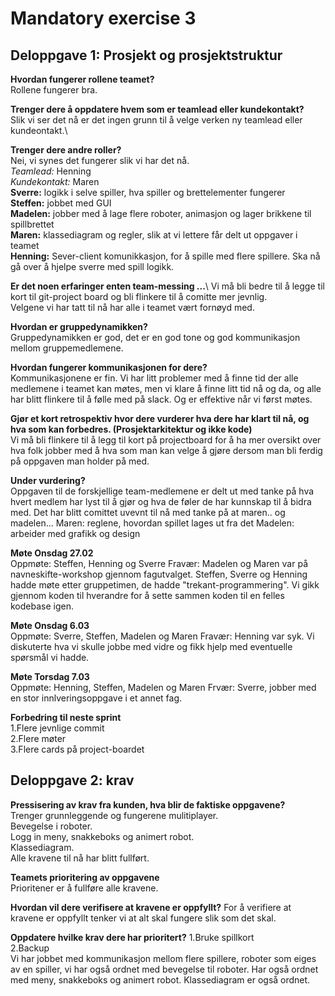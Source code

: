 # Mandatory exercise 3
## Deloppgave 1: Prosjekt og prosjektstruktur 

**Hvordan fungerer rollene teamet?**\
Rollene fungerer bra. 

**Trenger dere å oppdatere hvem som er teamlead eller kundekontakt?**\
Slik vi ser det nå er det ingen grunn til å velge verken ny teamlead eller kundeontakt.\

**Trenger dere andre roller?**\
Nei, vi synes det fungerer slik vi har det nå.\
*Teamlead:* Henning\
*Kundekontakt:* Maren\
**Sverre:** logikk i selve spiller, hva spiller og brettelementer fungerer\
**Steffen:** jobbet med GUI\
**Madelen:** jobber med å lage flere roboter, animasjon og lager brikkene til spillbrettet\
**Maren:** klassediagram og regler, slik at vi lettere får delt ut oppgaver i teamet\
**Henning:** Sever-client komunikkasjon, for å spille med flere spillere. Ska nå gå over å hjelpe sverre med spill logikk.

**Er det noen erfaringer enten team-messing ...**\ 
Vi må bli bedre til å legge til kort til git-project board og bli flinkere til å comitte mer jevnlig.\
Velgene vi har tatt til nå har alle i teamet vært fornøyd med.

**Hvordan er gruppedynamikken?**\
Gruppedynamikken er god, det er en god tone og god kommunikasjon mellom gruppemedlemene.

**Hvordan fungerer kommunikasjonen for dere?**\
Kommunikasjonene er fin. Vi har litt problemer med å finne tid der alle medlemene i teamet kan møtes, men vi klare å finne litt tid nå og da, og alle har blitt flinkere til å følle med på slack. Og er effektive når vi først møtes. 

**Gjør et kort retrospektiv hvor dere vurderer hva dere har klart til nå, og hva som kan forbedres. (Prosjektarkitektur og ikke kode)**\
Vi må bli flinkere til å legg til kort på projectboard for å ha mer oversikt over hva folk jobber med å hva som man kan velge å gjøre dersom man bli ferdig på oppgaven man holder på med. 

**Under vurdering?**\
Oppgaven til de forskjellige team-medlemene er delt ut med tanke på hva hvert medlem har lyst til å gjør og hva de føler de har kunnskap til å bidra med. Det har blitt comittet uvevnt til nå med tanke på at maren.. og madelen... 
Maren: reglene, hovordan spillet lages ut fra det
Madelen: arbeider med grafikk og design 

**Møte Onsdag 27.02**\
Oppmøte: Steffen, Henning og Sverre
Fravær: Madelen og Maren var på navneskifte-workshop gjennom fagutvalget.
Steffen, Sverre og Henning hadde møte etter gruppetimen, de hadde "trekant-programmering". Vi gikk gjennom koden til hverandre for å sette sammen koden til en felles kodebase igen. 

**Møte Onsdag 6.03**\
Oppmøte: Sverre, Steffen, Madelen og Maren
Fravær: Henning var syk.
Vi diskuterte hva vi skulle jobbe med vidre og fikk hjelp med eventuelle spørsmål vi hadde. 

**Møte Torsdag 7.03**\
Oppmøte: Henning, Steffen, Madelen og Maren
Frvær: Sverre, jobber med en stor innlveringsoppgave i et annet fag.

**Forbedring til neste sprint**\
1.Flere jevnlige commit\
2.Flere møter\
3.Flere cards på project-boardet

## Deloppgave 2: krav
**Pressisering av krav fra kunden, hva blir de faktiske oppgavene?**\
Trenger grunnleggende og fungerene mulitiplayer.\
Bevegelse i roboter.\
Logg in meny, snakkeboks og animert robot.\
Klassediagram.\
Alle kravene til nå har blitt fullført. 

**Teamets prioritering av oppgavene**\
Prioritener er å fullføre alle kravene.

**Hvordan vil dere verifisere at kravene er oppfyllt?** 
For å verifiere at kravene er oppfyllt tenker vi at alt skal fungere slik som det skal. 

**Oppdatere hvilke krav dere har prioritert?**
1.Bruke spillkort\
2.Backup\
Vi har jobbet med kommunikasjon mellom flere spillere, roboter som eiges av en spiller, vi har også ordnet med bevegelse til roboter. Har også ordnet med meny, snakkeboks og animert robot. Klassediagram er også ordnet. 





